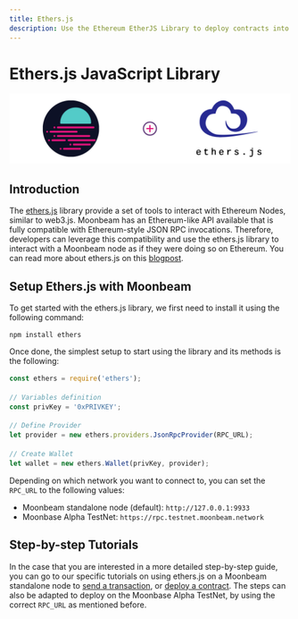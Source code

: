 ```yaml
---
title: Ethers.js
description: Use the Ethereum EtherJS Library to deploy contracts into Moonbeam
---
```

# Ethers.js JavaScript Library

![Intro diagram](/images/integrations/integrations-ethersjs-0.png)

## Introduction
The [ethers.js](https://docs.ethers.io/) library provide a set of tools to interact with Ethereum Nodes, similar to web3.js. Moonbeam has an Ethereum-like API available that is fully compatible with Ethereum-style JSON RPC invocations. Therefore, developers can leverage this compatibility and use the ethers.js library to interact with a Moonbeam node as if they were doing so on Ethereum. You can read more about ethers.js on this [blogpost](https://medium.com/l4-media/announcing-ethers-js-a-web3-alternative-6f134fdd06f3).

## Setup Ethers.js with Moonbeam
To get started with the ethers.js library, we first need to install it using the following command:

```
npm install ethers
```

Once done, the simplest setup to start using the library and its methods is the following:

```js
const ethers = require('ethers');

// Variables definition
const privKey = '0xPRIVKEY';

// Define Provider
let provider = new ethers.providers.JsonRpcProvider(RPC_URL);

// Create Wallet
let wallet = new ethers.Wallet(privKey, provider);
```

Depending on which network you want to connect to, you can set the `RPC_URL` to the following values:

 - Moonbeam standalone node (default): `http://127.0.0.1:9933`
 - Moonbase Alpha TestNet: `https://rpc.testnet.moonbeam.network`

## Step-by-step Tutorials

In the case that you are interested in a more detailed step-by-step guide, you can go to our specific tutorials on using ethers.js on a Moonbeam standalone node to [send a transaction](/getting-started/local-node/ethers-transaction/), or [deploy a contract](/getting-started/local-node/ethers-transaction/). The steps can also be adapted to deploy on the Moonbase Alpha TestNet, by using the correct `RPC_URL` as mentioned before.